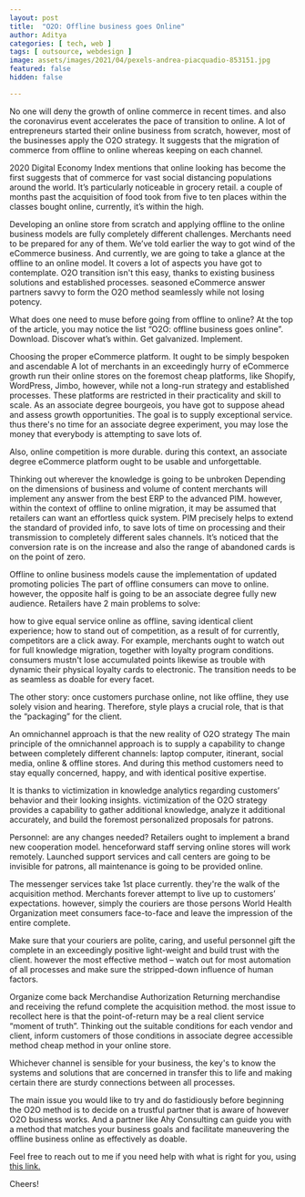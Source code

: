 ```yaml
---
layout: post
title:  "O2O: Offline business goes Online"
author: Aditya
categories: [ tech, web ]
tags: [ outsource, webdesign ]
image: assets/images/2021/04/pexels-andrea-piacquadio-853151.jpg
featured: false
hidden: false

---
```


No one will deny the growth of online commerce in recent times. and also the coronavirus event accelerates the pace of transition to online. A lot of entrepreneurs started their online business from scratch, however, most of the businesses apply the O2O strategy. It suggests that the migration of commerce from offline to online whereas keeping on each channel.

2020 Digital Economy Index mentions that online looking has become the first suggests that of commerce for vast social distancing populations around the world. It’s particularly noticeable in grocery retail. a couple of months past the acquisition of food took from five to ten places within the classes bought online, currently, it’s within the high.

Developing an online store from scratch and applying offline to the online business models are fully completely different challenges. Merchants need to be prepared for any of them. We’ve told earlier the way to got wind of the eCommerce business. And currently, we are going to take a glance at the offline to an online model. It covers a lot of aspects you have got to contemplate. O2O transition isn't this easy, thanks to existing business solutions and established processes. seasoned eCommerce answer partners savvy to form the O2O method seamlessly while not losing potency.

What does one need to muse before going from offline to online?
At the top of the article, you may notice the list “O2O: offline business goes online”. Download. Discover what’s within. Get galvanized. Implement.

Choosing the proper eCommerce platform. It ought to be simply bespoken and ascendable
A lot of merchants in an exceedingly hurry of eCommerce growth run their online stores on the foremost cheap platforms, like Shopify, WordPress, Jimbo, however, while not a long-run strategy and established processes. These platforms are restricted in their practicality and skill to scale. As an associate degree bourgeois, you have got to suppose ahead and assess growth opportunities. The goal is to supply exceptional service. thus there's no time for an associate degree experiment, you may lose the money that everybody is attempting to save lots of.

Also, online competition is more durable. during this context, an associate degree eCommerce platform ought to be usable and unforgettable.

Thinking out wherever the knowledge is going to be unbroken
Depending on the dimensions of business and volume of content merchants will implement any answer from the best ERP to the advanced PIM. however, within the context of offline to online migration, it may be assumed that retailers can want an effortless quick system. PIM precisely helps to extend the standard of provided info, to save lots of time on processing and their transmission to completely different sales channels. It’s noticed that the conversion rate is on the increase and also the range of abandoned cards is on the point of zero.

Offline to online business models cause the implementation of updated promoting policies
The part of offline consumers can move to online. however, the opposite half is going to be an associate degree fully new audience. Retailers have 2 main problems to solve:

how to give equal service online as offline, saving identical client experience;
how to stand out of competition, as a result of for currently, competitors are a click away.
For example, merchants ought to watch out for full knowledge migration, together with loyalty program conditions. consumers mustn't lose accumulated points likewise as trouble with dynamic their physical loyalty cards to electronic. The transition needs to be as seamless as doable for every facet.

The other story: once customers purchase online, not like offline, they use solely vision and hearing. Therefore, style plays a crucial role, that is that the “packaging” for the client.

An omnichannel approach is that the new reality of O2O strategy
The main principle of the omnichannel approach is to supply a capability to change between completely different channels: laptop computer, itinerant, social media, online & offline stores. And during this method customers need to stay equally concerned, happy, and with identical positive expertise.

It is thanks to victimization in knowledge analytics regarding customers’ behavior and their looking insights. victimization of the O2O strategy provides a capability to gather additional knowledge, analyze it additional accurately, and build the foremost personalized proposals for patrons.

Personnel: are any changes needed?
Retailers ought to implement a brand new cooperation model. henceforward staff serving online stores will work remotely. Launched support services and call centers are going to be invisible for patrons, all maintenance is going to be provided online.

The messenger services take 1st place currently. they're the walk of the acquisition method. Merchants forever attempt to live up to customers’ expectations. however, simply the couriers are those persons World Health Organization meet consumers face-to-face and leave the impression of the entire complete.

Make sure that your couriers are polite, caring, and useful personnel gift the complete in an exceedingly positive light-weight and build trust with the client. however the most effective method – watch out for most automation of all processes and make sure the stripped-down influence of human factors.

Organize come back Merchandise Authorization
Returning merchandise and receiving the refund complete the acquisition method. the most issue to recollect here is that the point-of-return may be a real client service “moment of truth”. Thinking out the suitable conditions for each vendor and client, inform customers of those conditions in associate degree accessible method cheap method in your online store.

Whichever channel is sensible for your business, the key's to know the systems and solutions that are concerned in transfer this to life and making certain there are sturdy connections between all processes.

The main issue you would like to try and do fastidiously before beginning the O2O method is to decide on a trustful partner that is aware of however O2O business works. And a partner like Ahy Consulting can guide you with a method that matches your business goals and facilitate maneuvering the offline business online as effectively as doable.



Feel free to reach out to me if you need help with what is right for you, using <a href="https://www.calendly.com/ahyconsulting/book" target="\_blank">this link.</a>

Cheers!
